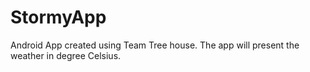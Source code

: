 # StormyApp
Android App created using Team Tree house. The app will present the weather in degree Celsius.
